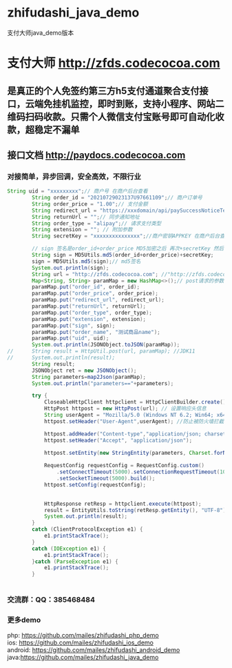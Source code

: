 # zhifudashi_java_demo
支付大师java_demo版本
# 支付大师 http://zfds.codecocoa.com
## 是真正的个人免签约第三方h5支付通道聚合支付接口，云端免挂机监控，即时到账，支持小程序、网站二维码扫码收款。只需个人微信支付宝账号即可自动化收款，超稳定不漏单

## 接口文档  http://paydocs.codecocoa.com

### 对接简单，异步回调，安全高效，不限行业


``` java
String uid = "xxxxxxxxx";// 商户号 在商户后台查看
		String order_id = "20210729023137U97661109";// 商户订单号
		String order_price = "1.00";// 支付金额
		String redirect_url = "https://xxxdomain/api/paySuccessNoticeTest";// 填写您的接收支付成功的异步通知地址
		String returnUrl = "";// 同步通知地址
		String order_type = "alipay";// 请求支付类型
		String extension = ""; // 附加参数
		String secretKey = "xxxxxxxxxxxxxxx";//商户密钥APPKEY 在商户后台查看

        // sign 签名是order_id+order_price MD5加密之后 再次+secretKey 然后再次MD5
		String sign = MD5Utils.md5(order_id+order_price)+secretKey;
		sign = MD5Utils.md5(sign);// md5签名
	    System.out.println(sign);
		String url = "http://zfds.codecocoa.com"; //"http://zfds.codecocoa.com/ApiOrders/createorder";// 发起订单地址
		Map<String, String> paramMap = new HashMap<>();// post请求的参数
		paramMap.put("order_id", order_id);
		paramMap.put("order_price", order_price);
		paramMap.put("redirect_url", redirect_url);
		paramMap.put("returnUrl", returnUrl);
		paramMap.put("order_type", order_type);
		paramMap.put("extension", extension);
		paramMap.put("sign", sign);
		paramMap.put("order_name", "测试商品name");
        paramMap.put("uid", uid);
		System.out.println(JSONObject.toJSON(paramMap));
//		String result = HttpUtil.post(url, paramMap); //JDK11
//		System.out.println(result);
        String result;
        JSONObject ret = new JSONObject();
        String parameters=map2Json(paramMap);
        System.out.println("parameters=="+parameters);

        try {
            CloseableHttpClient httpclient = HttpClientBuilder.create().build();
            HttpPost httpost = new HttpPost(url); // 设置响应头信息
            String userAgent = "Mozilla/5.0 (Windows NT 6.2; Win64; x64) AppleWebKit/537.36 (KHTML, like Gecko) Chrome/54.0.2840.87 Safari/537.36";
            httpost.setHeader("User-Agent",userAgent); //防止被防火墙拦截 Apache httpclient

            httpost.addHeader("Content-type","application/json; charset=utf-8");
            httpost.setHeader("Accept", "application/json");

            httpost.setEntity(new StringEntity(parameters, Charset.forName("UTF-8")));
            
            RequestConfig requestConfig = RequestConfig.custom()  
                .setConnectTimeout(5000).setConnectionRequestTimeout(1000)  
                .setSocketTimeout(5000).build();  
            httpost.setConfig(requestConfig);

            
            HttpResponse retResp = httpclient.execute(httpost);
            result = EntityUtils.toString(retResp.getEntity(), "UTF-8");
            System.out.println(result);
        }
        catch (ClientProtocolException e1) {
            e1.printStackTrace();
        }
        catch (IOException e1) {
            e1.printStackTrace();
        }catch (ParseException e1) {
            e1.printStackTrace();
        }
        

```

### 交流群：QQ：385468484

### 更多demo
php:   https://github.com/mailes/zhifudashi_php_demo  
ios: https://github.com/mailes/zhifudashi_ios_demo    
android: https://github.com/mailes/zhifudashi_android_demo   
java:https://github.com/mailes/zhifudashi_java_demo   



